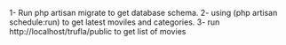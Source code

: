 1- Run php artisan migrate to get database schema.
2- using (php artisan schedule:run) to get latest moviles and categories.
3- run http://localhost/trufla/public to get list of movies
